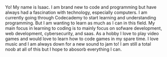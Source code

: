Yo!
My name is Isaac. I am brand new to code and programming but have always had a fascination with technology, especially computers.
I am currently going through Codecademy to start learning and understanding programming. But I am wanting to learn as much as I can in this field.
My main focus in learning to coding is to mainly focus on sofware development, web development, cybersecurity, and saas.
As a hobby I love to play video games and would love to learn how to code games in my spare time.
I love music and I am always down for a new sound to jam to!
I am still a total noob at all of this but I hope to abosorb everything I can.
